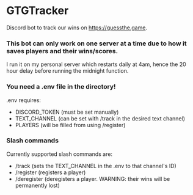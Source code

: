 # GTGTracker
Discord bot to track our wins on https://guessthe.game.


### This bot can only work on one server at a time due to how it saves players and their wins/scores.
I run it on my personal server which restarts daily at 4am, hence the 20 hour delay before running the midnight function.


### You need a .env file in the directory!
.env requires:

* DISCORD_TOKEN (must be set manually)
* TEXT_CHANNEL (can be set with /track in the desired text channel)
* PLAYERS (will be filled from using /register)


### Slash commands
Currently supported slash commands are:

* /track (sets the TEXT_CHANNEL in the .env to that channel's ID)
* /register (registers a player)
* /deregister (deregisters a player. WARNING: their wins will be permanently lost)
